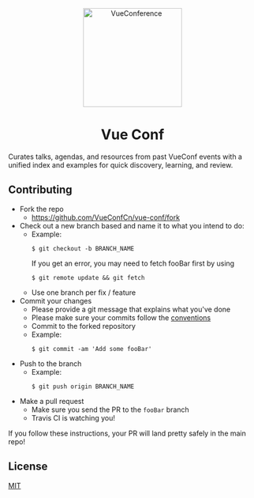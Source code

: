<div align="center">
    <img src="https://github.com/VueConfCn/.github/raw/main/vue-conf.svg" width="200" height="200" alt="VueConference"/>

# Vue Conf

</div>

Curates talks, agendas, and resources from past VueConf events with a unified index and examples for quick discovery,
learning, and review.

## Contributing

- Fork the repo
    - <https://github.com/VueConfCn/vue-conf/fork>
- Check out a new branch based and name it to what you intend to do:
    - Example:
      ````
      $ git checkout -b BRANCH_NAME
      ````
      If you get an error, you may need to fetch fooBar first by using
      ````
      $ git remote update && git fetch
      ````
    - Use one branch per fix / feature
- Commit your changes
    - Please provide a git message that explains what you've done
    - Please make sure your commits follow the [conventions](https://gist.github.com/robertpainsi/b632364184e70900af4ab688decf6f53#file-commit-message-guidelines-md)
    - Commit to the forked repository
    - Example:
      ````
      $ git commit -am 'Add some fooBar'
      ````
- Push to the branch
    - Example:
      ````
      $ git push origin BRANCH_NAME
      ````
- Make a pull request
    - Make sure you send the PR to the <code>fooBar</code> branch
    - Travis CI is watching you!

If you follow these instructions, your PR will land pretty safely in the main repo!

## License
[MIT](https://github.com/VueConfCn/vue-conf/blob/master/LICENSE)

[//]: # (https://juejin.cn/post/6964664022541008932)